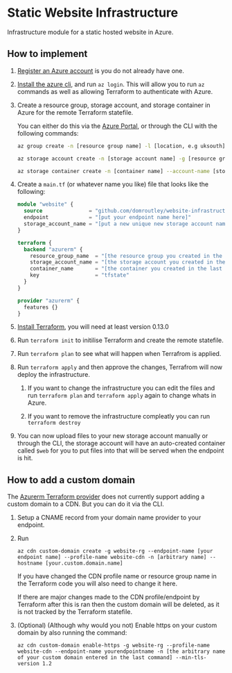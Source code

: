 # Static Website Infrastructure
Infrastructure module for a static hosted website in Azure.

## How to implement

1. [Register an Azure account](https://azure.microsoft.com/en-gb/free/) is you do not already have one.

1. [Install the azure cli](https://docs.microsoft.com/en-us/cli/azure/install-azure-cli), and run `az login`. This will allow you to run `az` commands as well as allowing Terraform to authenticate with Azure.

1. Create a resource group, storage account, and storage container in Azure for the remote Terraform statefile.

    You can either do this via the [Azure Portal](https://portal.azure.com), or through the CLI with the following commands:

    ```bash
    az group create -n [resource group name] -l [location, e.g uksouth]

    az storage account create -n [storage account name] -g [resource group name] -l [location] --sku standard_LRS

    az storage container create -n [container name] --account-name [storage account name]
    ```

1. Create a `main.tf` (or whatever name you like) file that looks like the following:

    ```terraform
    module "website" {
      source               = "github.com/domroutley/website-infrastructure"
      endpoint             = "[put your endpoint name here]"
      storage_account_name = "[put a new unique new storage account name here]"
    }

    terraform {
      backend "azurerm" {
        resource_group_name  = "[the resource group you created in the last step]"
        storage_account_name = "[the storage account you created in the last step]"
        container_name       = "[the container you created in the last step]"
        key                  = "tfstate"
      }
    }

    provider "azurerm" {
      features {}
    }
    ```

1. [Install Terraform](https://www.terraform.io/downloads.html), you will need at least version 0.13.0

1. Run `terraform init` to initilise Terraform and create the remote statefile.

1. Run `terraform plan` to see what will happen when Terrafrom is applied.

1. Run `terraform apply` and then approve the changes, Terrafrom will now deploy the infrastructure.

    1. If you want to change the infrastructure you can edit the files and run `terraform plan` and `terraform apply` again to change whats in Azure.

    1. If you want to remove the infrastructure compleatly you can run `terraform destroy`

1. You can now upload files to your new storage account manually or through the CLI, the storage account will have an auto-created container called `$web` for you to put files into that will be served when the endpoint is hit.

## How to add a custom domain
The [Azurerm Terraform provider](https://www.terraform.io/docs/providers/azurerm/index.html) does not currently support adding a custom domain to a CDN. But you can do it via the CLI.

1. Setup a CNAME record from your domain name provider to your endpoint.

1. Run

    `az cdn custom-domain create -g website-rg --endpoint-name [your endpoint name] --profile-name website-cdn -n [arbitrary name] --hostname [your.custom.domain.name]`

    If you have changed the CDN profile name or resource group name in the Terraform code you will also need to change it here.

    If there are major changes made to the CDN profile/endpoint by Terraform after this is ran then the custom domain will be deleted, as it is not tracked by the Terraform statefile.

1. (Optional) (Although why would you not) Enable https on your custom domain by also running the command:

    `az cdn custom-domain enable-https -g website-rg --profile-name website-cdn --endpoint-name yourendpointname -n [the arbitrary name of your custom domain entered in the last command] --min-tls-version 1.2`
